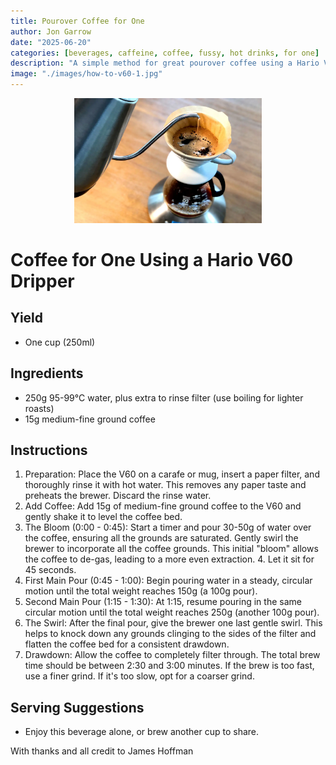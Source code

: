 ```yaml
---
title: Pourover Coffee for One
author: Jon Garrow
date: "2025-06-20"
categories: [beverages, caffeine, coffee, fussy, hot drinks, for one]
description: "A simple method for great pourover coffee using a Hario V60 dripper"
image: "./images/how-to-v60-1.jpg"
---
```


<p align="center">
  <img src="./images/how-to-v60-1.jpg" alt="brewing coffee" width="300"/>
</p>

# Coffee for One Using a Hario V60 Dripper
## Yield
- One cup (250ml)

## Ingredients
- 250g 95-99°C water, plus extra to rinse filter (use boiling for lighter roasts)
- 15g medium-fine ground coffee

## Instructions

1. Preparation: Place the V60 on a carafe or mug, insert a paper filter, and thoroughly rinse it with hot water. This removes any paper taste and preheats the brewer. Discard the rinse water.
2. Add Coffee: Add 15g of medium-fine ground coffee to the V60 and gently shake it to level the coffee bed.
3. The Bloom (0:00 - 0:45): Start a timer and pour 30-50g of water over the coffee, ensuring all the grounds are saturated. Gently swirl the brewer to incorporate all the coffee grounds. This initial "bloom" allows the coffee to de-gas, leading to a more even extraction. 4. Let it sit for 45 seconds.
5. First Main Pour (0:45 - 1:00): Begin pouring water in a steady, circular motion until the total weight reaches 150g (a 100g pour).
6. Second Main Pour (1:15 - 1:30): At 1:15, resume pouring in the same circular motion until the total weight reaches 250g (another 100g pour).
7. The Swirl: After the final pour, give the brewer one last gentle swirl. This helps to knock down any grounds clinging to the sides of the filter and flatten the coffee bed for a consistent drawdown.
8. Drawdown: Allow the coffee to completely filter through. The total brew time should be between 2:30 and 3:00 minutes. If the brew is too fast, use a finer grind. If it's too slow, opt for a coarser grind.

## Serving Suggestions

- Enjoy this beverage alone, or brew another cup to share.

With thanks and all credit to James Hoffman

